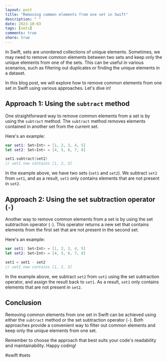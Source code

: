 ```yaml
---
layout: post
title: "Removing common elements from one set in Swift"
description: " "
date: 2023-10-03
tags: [sets]
comments: true
share: true
---
```


In Swift, sets are unordered collections of unique elements. Sometimes, we may need to remove common elements between two sets and keep only the unique elements from one of the sets. This can be useful in various scenarios, such as filtering out duplicates or finding the unique elements in a dataset.

In this blog post, we will explore how to remove common elements from one set in Swift using various approaches. Let's dive in!

## Approach 1: Using the `subtract` method

One straightforward way to remove common elements from a set is by using the `subtract` method. The `subtract` method removes elements contained in another set from the current set.

Here's an example:

```swift
var set1: Set<Int> = [1, 2, 3, 4, 5]
let set2: Set<Int> = [4, 5, 6, 7, 8]

set1.subtract(set2)
// set1 now contains [1, 2, 3]
```

In the example above, we have two sets (`set1` and `set2`). We subtract `set2` from `set1`, and as a result, `set1` only contains elements that are not present in `set2`.

## Approach 2: Using the set subtraction operator (`-`)

Another way to remove common elements from a set is by using the set subtraction operator (`-`). This operator returns a new set that contains elements from the first set that are not present in the second set.

Here's an example:

```swift
var set1: Set<Int> = [1, 2, 3, 4, 5]
let set2: Set<Int> = [4, 5, 6, 7, 8]

set1 = set1 - set2
// set1 now contains [1, 2, 3]
```

In the example above, we subtract `set2` from `set1` using the set subtraction operator, and assign the result back to `set1`. As a result, `set1` only contains elements that are not present in `set2`.

## Conclusion

Removing common elements from one set in Swift can be achieved using either the `subtract` method or the set subtraction operator (`-`). Both approaches provide a convenient way to filter out common elements and keep only the unique elements from one set.

Remember to choose the approach that best suits your code's readability and maintainability. Happy coding!

#swift #sets